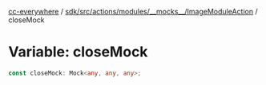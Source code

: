 [cc-everywhere](../../../../../../../index.md) / [sdk/src/actions/modules/\_\_mocks\_\_/ImageModuleAction](../index.md) / closeMock

# Variable: closeMock

```ts
const closeMock: Mock<any, any, any>;
```
